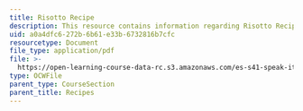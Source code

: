 ```yaml
---
title: Risotto Recipe
description: This resource contains information regarding Risotto Recipe.
uid: a0a4dfc6-272b-6b61-e33b-6732816b7cfc
resourcetype: Document
file_type: application/pdf
file: >-
  https://open-learning-course-data-rc.s3.amazonaws.com/es-s41-speak-italian-with-your-mouth-full-spring-2012/a0a4dfc6272b6b61e33b6732816b7cfc_MITES_S41S12_recipe_2.pdf
type: OCWFile
parent_type: CourseSection
parent_title: Recipes
---
```

